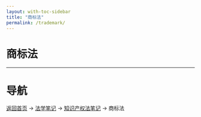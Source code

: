 ```yaml
---
layout: with-toc-sidebar
title: "商标法"
permalink: /trademark/
---
```

# 商标法

---

# 导航
[返回首页](/) → [法学笔记](/legal-notes/) → [知识产权法笔记](/intellectual-property/) → 商标法
